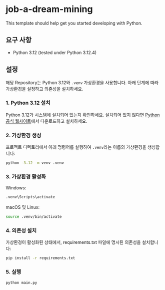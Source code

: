 # job-a-dream-mining

This template should help get you started developing with Python.

## 요구 사항

- Python 3.12 (tested under Python 3.12.4)

## 설정

해당 Repository는 Python 3.12와 `.venv` 가상환경을 사용합니다. 아래 단계에 따라 가상환경을 설정하고 의존성을 설치하세요.

### 1. Python 3.12 설치

Python 3.12가 시스템에 설치되어 있는지 확인하세요. 설치되어 있지 않다면 [Python 공식 웹사이트](https://www.python.org/downloads/)에서 다운로드하고 설치하세요.

### 2. 가상환경 생성

프로젝트 디렉토리에서 아래 명령어를 실행하여 `.venv`라는 이름의 가상환경을 생성합니다:

```bash
python -3.12 -m venv .venv
```

### 3. 가상환경 활성화

Windows:

```bash
.venv\Scripts\activate
```

macOS 및 Linux:

```bash
source .venv/bin/activate
```

### 4. 의존성 설치

가상환경이 활성화된 상태에서, requirements.txt 파일에 명시된 의존성을 설치합니다:

```bash
pip install -r requirements.txt
```

### 5. 실행

```bash
python main.py
```
